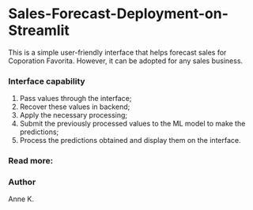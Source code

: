 # Sales-Forecast-Deployment-on-Streamlit

This is a simple user-friendly interface that helps forecast sales for Coporation Favorita. However, it can be adopted for any sales business.

### Interface capability
1. Pass values through the interface;
2. Recover these values in backend;
3. Apply the necessary processing;
4. Submit the previously processed values to the ML model to make the  predictions;
5. Process the predictions obtained and display them on the interface.

### Read more: 

### Author
Anne K.


